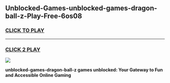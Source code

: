 
## Unblocked-Games-unblocked-games-dragon-ball-z-Play-Free-6os08
<h3>
<a href="https://premium76.site?title=unblocked-games-dragon-ball-z&ref=21A">CLICK TO PLAY</a></h3>
<hr>

<h3>
<a href="https://premium76.site?title=unblocked-games-dragon-ball-z&ref=21A">CLICK 2 PLAY</a>
  
</h3>

<a href="https://premium76.site?title=unblocked-games-dragon-ball-z&ref=21A"><img src="https://clearcache.store/games.png"></a>


**unblocked-games-dragon-ball-z games unblocked: Your Gateway to Fun and Accessible Online Gaming**
